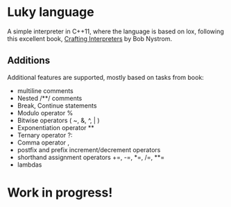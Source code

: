 # Luky language

A simple interpreter in C++11, where the language is based on  lox, 
following this excellent book, [Crafting Interpreters](http://craftinginterpreters.com/ "Crafting Interpreters") by Bob Nystrom. 

## Additions 
Additional features are supported, mostly based on tasks from book:

- multiline comments
- Nested /**/ comments
- Break, Continue statements
- Modulo operator % 
- Bitwise operators ( ~, &, ^, | )
- Exponentiation operator \*\* 
- Ternary operator ?:
- Comma operator ,
- postfix and prefix increment/decrement operators
- shorthand assignment operators +=, -=, *=, /=, **=
- lambdas

# Work in progress!
